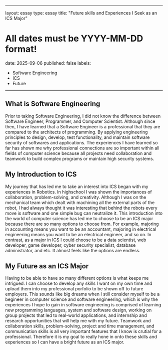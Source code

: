 
---
layout: essay
type: essay
title: "Future skills and Experiences I Seek as an ICS Major"
# All dates must be YYYY-MM-DD format!
date: 2025-09-06
published: false
labels:
  - Software Engineering
  - ICS
  - Future
---

## What is Software Engineering
Prior to taking Software Engineering, I did not know the difference between Software Engineer, Programmer, and Computer Scientist. Although since then, I have learned that a Software Engineer is a professional that they are compared to the architects of programming. By applying engineering principles to design, develop, test functionality, and maintain software security of softwares and applications. The experiences I have learned so far has shown me why professional connections are so important within all fields of computer science because all projects need collaboration and teamwork to build complex programs or maintain high security systems. 

## My Introduction to ICS
My journey that has led me to take an interest into ICS began with my experiences in Robotics. In highschool I was shown the importances of collaboration, problem-solving, and creativity. Although I was on the mechanical team which dealt with machining all the external parts of the robot, I had always thought it was interesting that behind the robots every move is software and one simple bug can neutralize it. This introduction into the world of computer science has led me to choose to be an ICS major because there are so many options to choose from. For example, majoring in accounting means you want to be an accountant, majoring in electrical engineering means you want to be an electrical engineer, and so on. In contrast, as a major in ICS I could choose to be a data scientist, web developer, game developer, cyber security specialist, database administrator, and etc. It almost feels like the options are endless. 

## My Future as an ICS Major
Having to be able to have so many different options is what keeps me intrigued. I can choose to develop any skills I want on my own time and upload them into my professional porfolio to be shown off to future employers. This sounds like big dreams when I still consider myself to be a begineer in computer science and software engineering, which is why the experiences I hope to gain in software engineering is comprised of learning new programming languages, system and software design, working on group projects that led to real-world applications, and internship and research opportunities that will help me with my future. Teamwork and collaboration skills, problem-solving, project and time management, and communication skills is all very important features that I know is crutial for a professional. Therefore it is my goal to really hone in onto these skills and experiences so I can have a bright future as an ICS major. 

